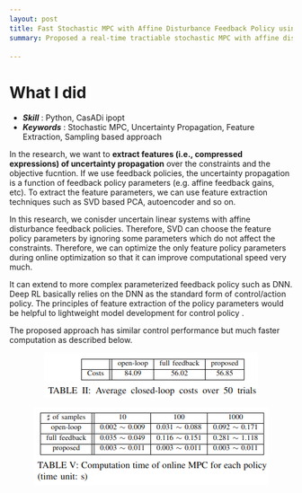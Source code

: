 ```yaml
---
layout: post
title: Fast Stochastic MPC with Affine Disturbance Feedback Policy using Offline Sampling based Feature Extraction
summary: Proposed a real-time tractiable stochastic MPC with affine disturbance feedback policy using SVD feature extraction 

---
```


# What I did

- ***Skill*** : Python, CasADi ipopt
- ***Keywords*** : Stochastic MPC, Uncertainty Propagation, Feature Extraction, Sampling based approach

In the research, we want to **extract features (i.e., compressed expressions) of uncertainty propagation** over the constraints and the objective fucntion.
If we use feedback policies, the uncertainty propagation is a function of feedback policy parameters (e.g. affine feedback gains, etc).
To extract the feature parameters, we can use feature extraction techniques such as SVD based PCA, autoencoder and so on.

In this research, we conisder uncertain linear systems with affine disturbance feedback policies. Therefore, SVD can choose the feature policy parameters by ignoring some parameters which 
do not affect the constraints. Therefore, we can optimize the only feature policy parameters during online optimization so that it can improve computational speed very much.

It can extend to more complex parameterized feedback policy such as DNN. Deep RL basically relies on the DNN as the standard form of control/action policy. The principles of feature extraction of the policy parameters would be helpful to lightweight model development for control policy .  

The proposed approach has similar control performance but much faster computation as described below.

<p align="center">
  <img src="/assets/smpc/performance_table.png">
</p>

<p align="center">
  <img src="/assets/smpc/time_table.png">
</p>
